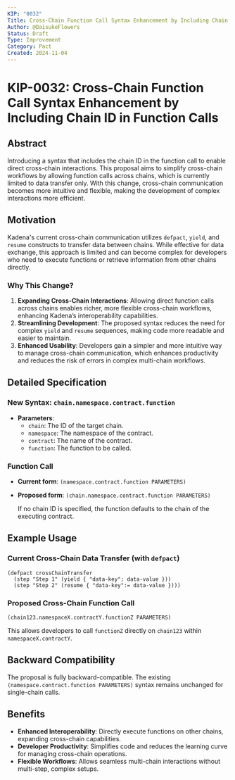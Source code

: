 ```yaml
---
KIP: "0032"
Title: Cross-Chain Function Call Syntax Enhancement by Including Chain ID in Function Calls
Author: @DaisukeFlowers
Status: Draft
Type: Improvement
Category: Pact
Created: 2024-11-04
---
```


# KIP-0032: Cross-Chain Function Call Syntax Enhancement by Including Chain ID in Function Calls

## Abstract

Introducing a syntax that includes the chain ID in the function call to enable direct cross-chain interactions. This proposal aims to simplify cross-chain workflows by allowing function calls across chains, which is currently limited to data transfer only. With this change, cross-chain communication becomes more intuitive and flexible, making the development of complex interactions more efficient.

## Motivation

Kadena's current cross-chain communication utilizes `defpact`, `yield`, and `resume` constructs to transfer data between chains. While effective for data exchange, this approach is limited and can become complex for developers who need to execute functions or retrieve information from other chains directly.

### Why This Change?
1. **Expanding Cross-Chain Interactions**: Allowing direct function calls across chains enables richer, more flexible cross-chain workflows, enhancing Kadena’s interoperability capabilities.
2. **Streamlining Development**: The proposed syntax reduces the need for complex `yield` and `resume` sequences, making code more readable and easier to maintain.
3. **Enhanced Usability**: Developers gain a simpler and more intuitive way to manage cross-chain communication, which enhances productivity and reduces the risk of errors in complex multi-chain workflows.

## Detailed Specification

### New Syntax: `chain.namespace.contract.function`
- **Parameters**:
  - `chain`: The ID of the target chain.
  - `namespace`: The namespace of the contract.
  - `contract`: The name of the contract.
  - `function`: The function to be called.

### Function Call
- **Current form**: `(namespace.contract.function PARAMETERS)`
- **Proposed form**: `(chain.namespace.contract.function PARAMETERS)`

  If no chain ID is specified, the function defaults to the chain of the executing contract.

## Example Usage

### Current Cross-Chain Data Transfer (with `defpact`)
```pact
(defpact crossChainTransfer
  (step "Step 1" (yield { "data-key": data-value }))
  (step "Step 2" (resume { "data-key":= data-value })))
```

### Proposed Cross-Chain Function Call
```pact
(chain123.namespaceX.contractY.functionZ PARAMETERS)
```

This allows developers to call `functionZ` directly on `chain123` within `namespaceX.contractY`.

## Backward Compatibility

The proposal is fully backward-compatible. The existing `(namespace.contract.function PARAMETERS)` syntax remains unchanged for single-chain calls.

## Benefits

- **Enhanced Interoperability**: Directly execute functions on other chains, expanding cross-chain capabilities.
- **Developer Productivity**: Simplifies code and reduces the learning curve for managing cross-chain operations.
- **Flexible Workflows**: Allows seamless multi-chain interactions without multi-step, complex setups.
